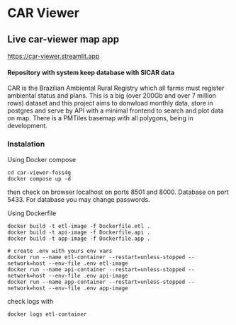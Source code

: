 # CAR Viewer

## Live car-viewer map app
https://car-viewer.streamlit.app


#### Repository with system keep database with SICAR data

CAR is the Brazilian Ambiental Rural Registry which all farms must
register ambiental status and plans.
This is a big (over 200Gb and over 7 million rows) dataset and this project aims to donwload monthly data,
store in postgres and serve by API with a minimal frontend to search and plot data on map.
There is a PMTiles basemap with all polygons, being in development.

### Instalation
Using Docker compose

```
cd car-viewer-foss4g
docker compose up -d
```

then check on browser localhost on ports 8501 and 8000.
Database on port 5433. For database you may change passwords.

Using Dockerfile
```
docker build -t etl-image -f Dockerfile.etl .
docker build -t api-image -f Dockerfile.api .
docker build -t app-image -f Dockerfile.app .

# create .env with yours env vars
docker run --name etl-container --restart=unless-stopped --network=host --env-file .env etl-image
docker run --name api-container --restart=unless-stopped --network=host --env-file .env api-image
docker run --name app-container --restart=unless-stopped --network=host --env-file .env app-image
```

check logs with

```
docker logs etl-container

```
